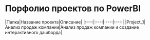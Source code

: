# Порфолио проектов по PowerBI

|Папка|Название проекта|Описание|
|:---:|:---:|:---:|:---:|
|Project_1|Анализ продаж компании|Анализ продаж компании и создание интерактивного дашборда|
